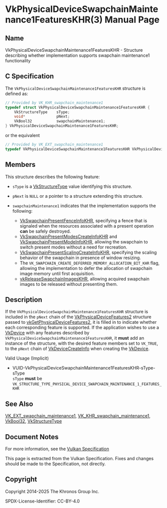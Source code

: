 # VkPhysicalDeviceSwapchainMaintenance1FeaturesKHR(3) Manual Page

## Name

VkPhysicalDeviceSwapchainMaintenance1FeaturesKHR - Structure describing whether implementation supports swapchain maintenance1 functionality



## [](#_c_specification)C Specification

The `VkPhysicalDeviceSwapchainMaintenance1FeaturesKHR` structure is defined as:

```c++
// Provided by VK_KHR_swapchain_maintenance1
typedef struct VkPhysicalDeviceSwapchainMaintenance1FeaturesKHR {
    VkStructureType    sType;
    void*              pNext;
    VkBool32           swapchainMaintenance1;
} VkPhysicalDeviceSwapchainMaintenance1FeaturesKHR;
```

or the equivalent

```c++
// Provided by VK_EXT_swapchain_maintenance1
typedef VkPhysicalDeviceSwapchainMaintenance1FeaturesKHR VkPhysicalDeviceSwapchainMaintenance1FeaturesEXT;
```

## [](#_members)Members

This structure describes the following feature:

- `sType` is a [VkStructureType](https://registry.khronos.org/vulkan/specs/latest/man/html/VkStructureType.html) value identifying this structure.
- `pNext` is `NULL` or a pointer to a structure extending this structure.
- []()`swapchainMaintenance1` indicates that the implementation supports the following:
  
  - [VkSwapchainPresentFenceInfoKHR](https://registry.khronos.org/vulkan/specs/latest/man/html/VkSwapchainPresentFenceInfoKHR.html), specifying a fence that is signaled when the resources associated with a present operation **can** be safely destroyed.
  - [VkSwapchainPresentModesCreateInfoKHR](https://registry.khronos.org/vulkan/specs/latest/man/html/VkSwapchainPresentModesCreateInfoKHR.html) and [VkSwapchainPresentModeInfoKHR](https://registry.khronos.org/vulkan/specs/latest/man/html/VkSwapchainPresentModeInfoKHR.html), allowing the swapchain to switch present modes without a need for recreation.
  - [VkSwapchainPresentScalingCreateInfoKHR](https://registry.khronos.org/vulkan/specs/latest/man/html/VkSwapchainPresentScalingCreateInfoKHR.html), specifying the scaling behavior of the swapchain in presence of window resizing.
  - The `VK_SWAPCHAIN_CREATE_DEFERRED_MEMORY_ALLOCATION_BIT_KHR` flag, allowing the implementation to defer the allocation of swapchain image memory until first acquisition.
  - [vkReleaseSwapchainImagesKHR](https://registry.khronos.org/vulkan/specs/latest/man/html/vkReleaseSwapchainImagesKHR.html), allowing acquired swapchain images to be released without presenting them.

## [](#_description)Description

If the `VkPhysicalDeviceSwapchainMaintenance1FeaturesKHR` structure is included in the `pNext` chain of the [VkPhysicalDeviceFeatures2](https://registry.khronos.org/vulkan/specs/latest/man/html/VkPhysicalDeviceFeatures2.html) structure passed to [vkGetPhysicalDeviceFeatures2](https://registry.khronos.org/vulkan/specs/latest/man/html/vkGetPhysicalDeviceFeatures2.html), it is filled in to indicate whether each corresponding feature is supported. If the application wishes to use a [VkDevice](https://registry.khronos.org/vulkan/specs/latest/man/html/VkDevice.html) with any features described by `VkPhysicalDeviceSwapchainMaintenance1FeaturesKHR`, it **must** add an instance of the structure, with the desired feature members set to `VK_TRUE`, to the `pNext` chain of [VkDeviceCreateInfo](https://registry.khronos.org/vulkan/specs/latest/man/html/VkDeviceCreateInfo.html) when creating the [VkDevice](https://registry.khronos.org/vulkan/specs/latest/man/html/VkDevice.html).

Valid Usage (Implicit)

- [](#VUID-VkPhysicalDeviceSwapchainMaintenance1FeaturesKHR-sType-sType)VUID-VkPhysicalDeviceSwapchainMaintenance1FeaturesKHR-sType-sType  
  `sType` **must** be `VK_STRUCTURE_TYPE_PHYSICAL_DEVICE_SWAPCHAIN_MAINTENANCE_1_FEATURES_KHR`

## [](#_see_also)See Also

[VK\_EXT\_swapchain\_maintenance1](https://registry.khronos.org/vulkan/specs/latest/man/html/VK_EXT_swapchain_maintenance1.html), [VK\_KHR\_swapchain\_maintenance1](https://registry.khronos.org/vulkan/specs/latest/man/html/VK_KHR_swapchain_maintenance1.html), [VkBool32](https://registry.khronos.org/vulkan/specs/latest/man/html/VkBool32.html), [VkStructureType](https://registry.khronos.org/vulkan/specs/latest/man/html/VkStructureType.html)

## [](#_document_notes)Document Notes

For more information, see the [Vulkan Specification](https://registry.khronos.org/vulkan/specs/latest/html/vkspec.html#VkPhysicalDeviceSwapchainMaintenance1FeaturesKHR)

This page is extracted from the Vulkan Specification. Fixes and changes should be made to the Specification, not directly.

## [](#_copyright)Copyright

Copyright 2014-2025 The Khronos Group Inc.

SPDX-License-Identifier: CC-BY-4.0